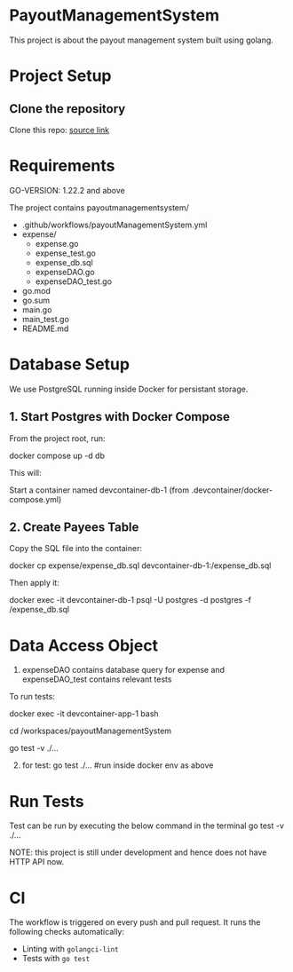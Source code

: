 # PayoutManagementSystem

This project is about the payout management system built using golang.

# Project Setup

## Clone the repository

Clone this repo: <a href = "https://github.com/Swarathmica-infraspec/payoutManagementSystem"> source link  </a>

# Requirements

GO-VERSION: 1.22.2 and above

The project contains payoutmanagementsystem/ <br>
- .github/workflows/payoutManagementSystem.yml <br>
- expense/
  - expense.go <br>
  - expense_test.go <br>
  - expense_db.sql <br>
  - expenseDAO.go <br>
  - expenseDAO_test.go <br>
- go.mod <br>
- go.sum <br>
- main.go <br>
- main_test.go <br>
- README.md <br>

# Database Setup

We use PostgreSQL running inside Docker for persistant storage.

## 1. Start Postgres with Docker Compose

From the project root, run:

docker compose up -d db


This will:

Start a container named devcontainer-db-1 (from .devcontainer/docker-compose.yml)


## 2. Create Payees Table

Copy the SQL file into the container:

docker cp expense/expense_db.sql devcontainer-db-1:/expense_db.sql


Then apply it:

docker exec -it devcontainer-db-1 psql -U postgres -d postgres -f /expense_db.sql


# Data Access Object

1. expenseDAO contains database query for expense and expenseDAO_test contains relevant tests

To run tests:

docker exec -it devcontainer-app-1 bash

cd /workspaces/payoutManagementSystem

go test -v ./...

2. for test: go test ./...  #run inside docker env as above

# Run Tests

Test can be run by executing the below command in the terminal
  go test -v ./...

NOTE: this project is still under development and hence does not have HTTP API now.

# CI

The workflow is triggered on every push and pull request.
It runs the following checks automatically:
- Linting with `golangci-lint`
- Tests with `go test`
